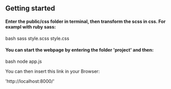 ## Getting started

#### Enter the public/css folder in terminal, then transform the scss in css. For exampl with ruby sass:

bash
   sass style.scss style.css
   

#### You can start the webpage by entering the folder 'project' and then:

bash
   node app.js
   

You can then insert this link in your Browser:

'http://localhost:8000/'